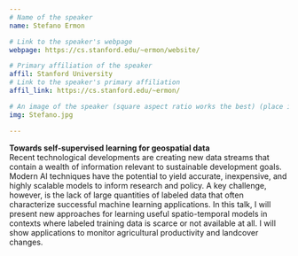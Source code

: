 ```yaml
---
# Name of the speaker
name: Stefano Ermon

# Link to the speaker's webpage
webpage: https://cs.stanford.edu/~ermon/website/

# Primary affiliation of the speaker
affil: Stanford University
# Link to the speaker's primary affiliation
affil_link: https://cs.stanford.edu/~ermon/

# An image of the speaker (square aspect ratio works the best) (place in the `assets/img/speakers` directory)
img: Stefano.jpg

---
```


<!-- Whatever you write below will show up as the speaker's bio -->
**Towards self-supervised learning for geospatial data**  
Recent technological developments are creating new data streams that contain a wealth of information relevant to sustainable development goals. Modern AI techniques have the potential to yield accurate, inexpensive, and highly scalable models to inform research and policy. A key challenge, however, is the lack of large quantities of labeled data that often characterize successful machine learning applications. In this talk, I will present new approaches for learning useful spatio-temporal models in contexts where labeled training data is scarce or not available at all. I will show applications to monitor agricultural productivity and landcover changes.
